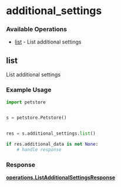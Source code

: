 # additional_settings

### Available Operations

* [list](#list) - List additional settings

## list

List additional settings

### Example Usage

```python
import petstore


s = petstore.Petstore()


res = s.additional_settings.list()

if res.additional_data is not None:
    # handle response
```


### Response

**[operations.ListAdditionalSettingsResponse](../../models/operations/listadditionalsettingsresponse.md)**

